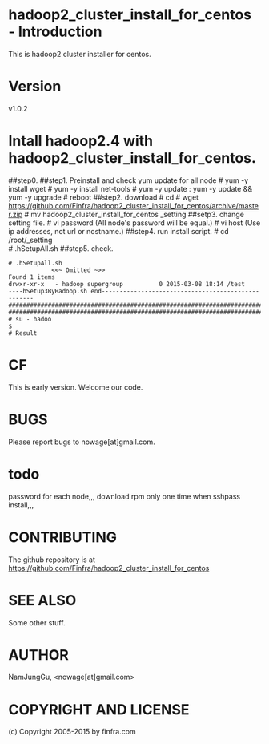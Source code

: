 # hadoop2_cluster_install_for_centos - Introduction

This is hadoop2 cluster installer for centos.

# Version

v1.0.2

# Intall hadoop2.4 with hadoop2_cluster_install_for_centos.
##step0. 
##step1. Preinstall and check yum update for all node
    # yum -y install wget
    # yum -y install  net-tools
    # yum -y update : yum -y update && yum -y upgrade
    # reboot
##step2. download 
    # cd 
    # wget https://github.com/Finfra/hadoop2_cluster_install_for_centos/archive/master.zip
    # mv hadoop2_cluster_install_for_centos  _setting
##setp3. change setting file.
    # vi password      (All node's password will be equal.)
    # vi host          (Use ip addresses, not url or nostname.)
##step4. run install script.
    # cd /root/_setting                         
    # .hSetupAll.sh
##step5. check.
```
# .hSetupAll.sh
            <<~ Omitted ~>>
Found 1 items
drwxr-xr-x   - hadoop supergroup          0 2015-03-08 18:14 /test
----hSetup3ByHadoop.sh end---------------------------------------------------
########################################################################
########################################################################
# su - hadoo
$ 
# Result
```

# CF        
This is early version.
Welcome our code.

# BUGS
    
Please report bugs to nowage[at]gmail.com.

# todo

password for each node,,,
download rpm only one time when sshpass install,,,

# CONTRIBUTING

The github repository is at https://github.com/Finfra/hadoop2_cluster_install_for_centos

# SEE ALSO

Some other stuff.

# AUTHOR

NamJungGu, <nowage[at]gmail.com>

# COPYRIGHT AND LICENSE

(c) Copyright 2005-2015 by finfra.com
